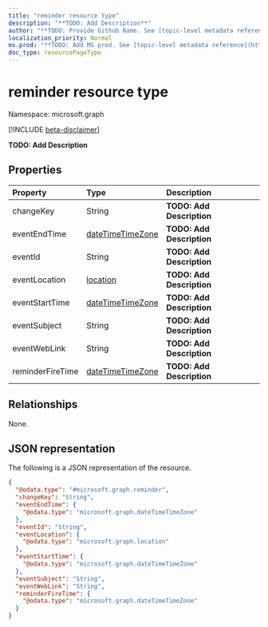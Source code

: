 ```yaml
---
title: "reminder resource type"
description: "**TODO: Add Description**"
author: "**TODO: Provide Github Name. See [topic-level metadata reference](https://msgo.azurewebsites.net/add/document/guidelines/metadata.html#topic-level-metadata)**"
localization_priority: Normal
ms.prod: "**TODO: Add MS prod. See [topic-level metadata reference](https://msgo.azurewebsites.net/add/document/guidelines/metadata.html#topic-level-metadata)**"
doc_type: resourcePageType
---
```


# reminder resource type

Namespace: microsoft.graph

[!INCLUDE [beta-disclaimer](../../includes/beta-disclaimer.md)]

**TODO: Add Description**

## Properties
|Property|Type|Description|
|:---|:---|:---|
|changeKey|String|**TODO: Add Description**|
|eventEndTime|[dateTimeTimeZone](../resources/datetimetimezone.md)|**TODO: Add Description**|
|eventId|String|**TODO: Add Description**|
|eventLocation|[location](../resources/location.md)|**TODO: Add Description**|
|eventStartTime|[dateTimeTimeZone](../resources/datetimetimezone.md)|**TODO: Add Description**|
|eventSubject|String|**TODO: Add Description**|
|eventWebLink|String|**TODO: Add Description**|
|reminderFireTime|[dateTimeTimeZone](../resources/datetimetimezone.md)|**TODO: Add Description**|

## Relationships
None.

## JSON representation
The following is a JSON representation of the resource.
<!-- {
  "blockType": "resource",
  "@odata.type": "microsoft.graph.reminder"
}
-->
``` json
{
  "@odata.type": "#microsoft.graph.reminder",
  "changeKey": "String",
  "eventEndTime": {
    "@odata.type": "microsoft.graph.dateTimeTimeZone"
  },
  "eventId": "String",
  "eventLocation": {
    "@odata.type": "microsoft.graph.location"
  },
  "eventStartTime": {
    "@odata.type": "microsoft.graph.dateTimeTimeZone"
  },
  "eventSubject": "String",
  "eventWebLink": "String",
  "reminderFireTime": {
    "@odata.type": "microsoft.graph.dateTimeTimeZone"
  }
}
```

